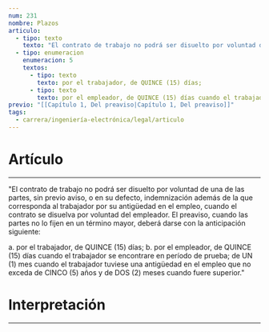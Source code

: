 ```yaml
---
num: 231
nombre: Plazos
articulo:
  - tipo: texto
    texto: "El contrato de trabajo no podrá ser disuelto por voluntad de una de las partes, sin previo aviso, o en su defecto, indemnización además de la que corresponda al trabajador por su antigüedad en el empleo, cuando el contrato se disuelva por voluntad del empleador. El preaviso, cuando las partes no lo fijen en un término mayor, deberá darse con la anticipación siguiente:"
  - tipo: enumeracion
    enumeracion: 5
    textos:
      - tipo: texto
        texto: por el trabajador, de QUINCE (15) días;
      - tipo: texto
        texto: por el empleador, de QUINCE (15) días cuando el trabajador se encontrare en período de prueba; de UN (1) mes cuando el trabajador tuviese una antigüedad en el empleo que no exceda de CINCO (5) años y de DOS (2) meses cuando fuere superior.
previo: "[[Capítulo 1, Del preaviso|Capítulo 1, Del preaviso]]"
tags:
  - carrera/ingeniería-electrónica/legal/articulo
---
```

# Artículo
---
"El contrato de trabajo no podrá ser disuelto por voluntad de una de las partes, sin previo aviso, o en su defecto, indemnización además de la que corresponda al trabajador por su antigüedad en el empleo, cuando el contrato se disuelva por voluntad del empleador. El preaviso, cuando las partes no lo fijen en un término mayor, deberá darse con la anticipación siguiente:

 a. por el trabajador, de QUINCE (15) días;
 b. por el empleador, de QUINCE (15) días cuando el trabajador se encontrare en período de prueba; de UN (1) mes cuando el trabajador tuviese una antigüedad en el empleo que no exceda de CINCO (5) años y de DOS (2) meses cuando fuere superior."

# Interpretación
---


